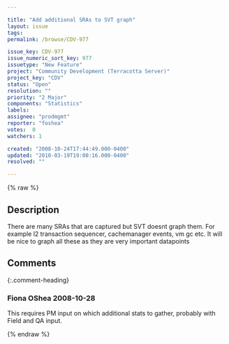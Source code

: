 ```yaml
---

title: "Add additional SRAs to SVT graph"
layout: issue
tags: 
permalink: /browse/CDV-977

issue_key: CDV-977
issue_numeric_sort_key: 977
issuetype: "New Feature"
project: "Community Development (Terracotta Server)"
project_key: "CDV"
status: "Open"
resolution: ""
priority: "2 Major"
components: "Statistics"
labels: 
assignee: "prodmgmt"
reporter: "foshea"
votes:  0
watchers: 1

created: "2008-10-24T17:44:49.000-0400"
updated: "2010-03-19T19:00:16.000-0400"
resolved: ""

---
```




{% raw %}



## Description

<div markdown="1" class="description">

There are many SRAs that are captured but SVT doesnt graph them. For example l2 transaction sequencer, cachemanager events, vm gc etc. It will be nice to graph all these as they are very important datapoints

</div>

## Comments


{:.comment-heading}
### **Fiona OShea** <span class="date">2008-10-28</span>

<div markdown="1" class="comment">

This requires PM input on which additional stats to gather, probably with Field and QA input.


</div>



{% endraw %}
